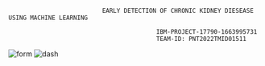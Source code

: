                               EARLY DETECTION OF CHRONIC KIDNEY DIESEASE USING MACHINE LEARNING     

                                             IBM-PROJECT-17790-1663995731
                                             TEAM-ID: PNT2022TMID01511
                                             
![form](https://user-images.githubusercontent.com/100985219/201517795-ac41ee7b-2000-4ea7-82c3-247e3246277e.jpg)
![dash](https://user-images.githubusercontent.com/100985219/201517792-33e9e3e2-6ea1-481d-bc60-6665f11d764a.jpg)







